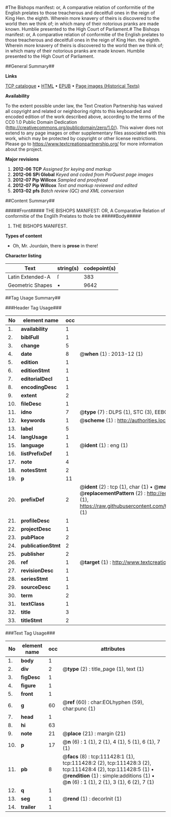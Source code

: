 #The Bishops manifest: or, A comparative relation of conformitie of the English prelates to those treacherous and deceitfull ones in the reign of King Hen. the eighth. Wherein more knavery of theirs is discovered to the world then we think of; in which many of their notorious pranks are made known. Humblie presented to the High Court of Parliament.#
The Bishops manifest: or, A comparative relation of conformitie of the English prelates to those treacherous and deceitfull ones in the reign of King Hen. the eighth. Wherein more knavery of theirs is discovered to the world then we think of; in which many of their notorious pranks are made known. Humblie presented to the High Court of Parliament.

##General Summary##

**Links**

[TCP catalogue](http://www.ota.ox.ac.uk/tcp/)  • 
[HTML](http://tei.it.ox.ac.uk/tcp/Texts-HTML/free/A76/A76770.html)  • 
[EPUB](http://tei.it.ox.ac.uk/tcp/Texts-EPUB/free/A76/A76770.epub) • 
[Page images (Historical Texts)](https://historicaltexts.jisc.ac.uk/eebo-99859354e)

**Availability**

To the extent possible under law, the Text Creation Partnership has waived all copyright and related or neighboring rights to this keyboarded and encoded edition of the work described above, according to the terms of the CC0 1.0 Public Domain Dedication (http://creativecommons.org/publicdomain/zero/1.0/). This waiver does not extend to any page images or other supplementary files associated with this work, which may be protected by copyright or other license restrictions. Please go to https://www.textcreationpartnership.org/ for more information about the project.

**Major revisions**

1. __2012-06__ __TCP__ *Assigned for keying and markup*
1. __2012-06__ __SPi Global__ *Keyed and coded from ProQuest page images*
1. __2012-07__ __Pip Willcox__ *Sampled and proofread*
1. __2012-07__ __Pip Willcox__ *Text and markup reviewed and edited*
1. __2013-02__ __pfs__ *Batch review (QC) and XML conversion*

##Content Summary##

#####Front#####
THE BISHOPS MANIFEST: OR, A Comparative Relation of conformitie of the Engliſh Prelates to thoſe tre
#####Body#####

1. THE BISHOPS MANIFEST.

**Types of content**

  * Oh, Mr. Jourdain, there is **prose** in there!

**Character listing**


|Text|string(s)|codepoint(s)|
|---|---|---|
|Latin Extended-A|ſ|383|
|Geometric Shapes|▪|9642|

##Tag Usage Summary##

###Header Tag Usage###

|No|element name|occ|attributes|
|---|---|---|---|
|1.|__availability__|1||
|2.|__biblFull__|1||
|3.|__change__|5||
|4.|__date__|8| @__when__ (1) : 2013-12 (1)|
|5.|__edition__|1||
|6.|__editionStmt__|1||
|7.|__editorialDecl__|1||
|8.|__encodingDesc__|1||
|9.|__extent__|2||
|10.|__fileDesc__|1||
|11.|__idno__|7| @__type__ (7) : DLPS (1), STC (3), EEBO-CITATION (1), PROQUEST (1), VID (1)|
|12.|__keywords__|1| @__scheme__ (1) : http://authorities.loc.gov/ (1)|
|13.|__label__|5||
|14.|__langUsage__|1||
|15.|__language__|1| @__ident__ (1) : eng (1)|
|16.|__listPrefixDef__|1||
|17.|__note__|4||
|18.|__notesStmt__|2||
|19.|__p__|11||
|20.|__prefixDef__|2| @__ident__ (2) : tcp (1), char (1)  •  @__matchPattern__ (2) : ([0-9\-]+):([0-9IVX]+) (1), (.+) (1)  •  @__replacementPattern__ (2) : http://eebo.chadwyck.com/downloadtiff?vid=$1&page=$2 (1), https://raw.githubusercontent.com/textcreationpartnership/Texts/master/tcpchars.xml#$1 (1)|
|21.|__profileDesc__|1||
|22.|__projectDesc__|1||
|23.|__pubPlace__|2||
|24.|__publicationStmt__|2||
|25.|__publisher__|2||
|26.|__ref__|1| @__target__ (1) : http://www.textcreationpartnership.org/docs/. (1)|
|27.|__revisionDesc__|1||
|28.|__seriesStmt__|1||
|29.|__sourceDesc__|1||
|30.|__term__|2||
|31.|__textClass__|1||
|32.|__title__|3||
|33.|__titleStmt__|2||


###Text Tag Usage###

|No|element name|occ|attributes|
|---|---|---|---|
|1.|__body__|1||
|2.|__div__|2| @__type__ (2) : title_page (1), text (1)|
|3.|__figDesc__|1||
|4.|__figure__|1||
|5.|__front__|1||
|6.|__g__|60| @__ref__ (60) : char:EOLhyphen (59), char:punc (1)|
|7.|__head__|1||
|8.|__hi__|63||
|9.|__note__|21| @__place__ (21) : margin (21)|
|10.|__p__|17| @__n__ (6) : 1 (1), 2 (1), 4 (1), 5 (1), 6 (1), 7 (1)|
|11.|__pb__|8| @__facs__ (8) : tcp:111428:1 (1), tcp:111428:2 (2), tcp:111428:3 (2), tcp:111428:4 (2), tcp:111428:5 (1)  •  @__rendition__ (1) : simple:additions (1)  •  @__n__ (6) : 1 (1), 2 (1), 3 (1), 6 (2), 7 (1)|
|12.|__q__|1||
|13.|__seg__|1| @__rend__ (1) : decorInit (1)|
|14.|__trailer__|1||
